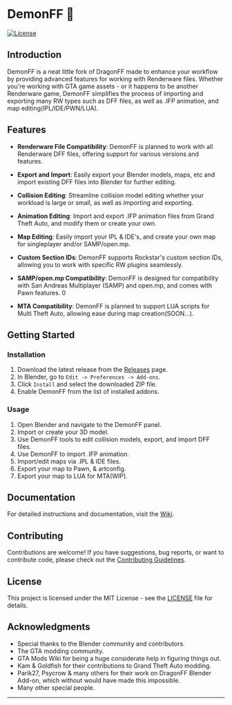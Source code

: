 # DemonFF 👹

[![License](https://img.shields.io/badge/license-GPLv3-blue.svg)](LICENSE)

## Introduction

DemonFF is a neat little fork of DragonFF made to enhance your workflow by providing advanced features for working with Renderware files. Whether you're working with GTA game assets - or it happens to be another Renderware game, DemonFF simplifies the process of importing and exporting many RW types such as DFF files, as well as .IFP animation, and map editing(IPL/IDE/PWN/LUA).



## Features

- **Renderware File Compatibility**: DemonFF is planned to work with all Renderware DFF files, offering support for various versions and features.

- **Export and Import**: Easily export your Blender models, maps, etc and import existing DFF files into Blender for further editing.

- **Collision Editing**: Streamline collision model editing whether your workload is large or small, as well as importing and exporting.

- **Animation Editing**: Import and export .IFP animation files from Grand Theft Auto, and modify them or create your own.

- **Map Editing**: Easily import your IPL & IDE's, and create your own map for singleplayer and/or SAMP/open.mp.

- **Custom Section IDs**: DemonFF supports Rockstar's custom section IDs, allowing you to work with specific RW plugins seamlessly.

- **SAMP/open.mp Compatibility**: DemonFF is designed for compatibility with San Andreas Multiplayer (SAMP) and open.mp, and comes with Pawn features.
  0
- **MTA Compatibility**: DemonFF is planned to support LUA scripts for Multi Theft Auto, allowing ease during map creation(SOON...).

## Getting Started

### Installation

1. Download the latest release from the [Releases](https://github.com/spicybung/DemonFF/releases) page.
2. In Blender, go to `Edit -> Preferences -> Add-ons`.
3. Click `Install` and select the downloaded ZIP file.
4. Enable DemonFF from the list of installed addons.

### Usage

1. Open Blender and navigate to the DemonFF panel.
2. Import or create your 3D model.
3. Use DemonFF tools to edit collision models, export, and import DFF files.
4. Use DemonFF to import .IFP animation.
5. Import/edit maps via .IPL & IDE files.
6. Export your map to Pawn, & artconfig.
7. Export your map to LUA for MTA(WIP).

## Documentation

For detailed instructions and documentation, visit the [Wiki](https://github.com/spicybung/DemonFF/wiki).

## Contributing

Contributions are welcome! If you have suggestions, bug reports, or want to contribute code, please check out the [Contributing Guidelines](CONTRIBUTING.md).

## License

This project is licensed under the MIT License - see the [LICENSE](LICENSE) file for details.

## Acknowledgments

- Special thanks to the Blender community and contributors.
- The GTA modding community.
- GTA Mods Wiki for being a huge considerate help in figuring things out.
- Kam & Goldfish for their contributions to Grand Theft Auto modding.
- Parik27, Psycrow & many others for their work on DragonFF Blender Add-on, which without would have made this impossible.
- Many other special people.


---
